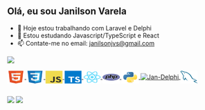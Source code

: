 ## Olá, eu sou Janilson Varela

- 🔭 Hoje estou trabalhando com Laravel e Delphi
- 🌱 Estou estudando Javascript/TypeScript e React 
- 📫 Contate-me no email: janilsonjvs@gmail.com


<div>
  <a href="https://github.com/jvsjanilson">
  <img align="center" src="https://github-readme-stats.vercel.app/api?username=jvsjanilson&theme=dracula&show_icons=true" />
</div>

<div style="display: inline_block"><br>
  <img align="center" alt="Jan-HTML" height=30 width=40 src="https://raw.githubusercontent.com/devicons/devicon/master/icons/html5/html5-original.svg" />
  <img align="center" alt="Jan-CSS" height=30 width=40 src="https://raw.githubusercontent.com/devicons/devicon/master/icons/css3/css3-original.svg" />
  <img align="center" alt="Jan-Javascript" height=30 width=40 src="https://raw.githubusercontent.com/devicons/devicon/master/icons/javascript/javascript-original.svg" />
  
  <img align="center" alt="Jan-Typescript" height=30 width=40 src="https://raw.githubusercontent.com/devicons/devicon/master/icons/typescript/typescript-original.svg" />
    <img align="center" alt="Jan-Javascript" height=30 width=40 src="https://raw.githubusercontent.com/devicons/devicon/master/icons/react/react-original.svg" />
  
  <img align="center" alt="Jan-PHP" height=30 width=40 src="https://raw.githubusercontent.com/devicons/devicon/master/icons/php/php-original.svg" />
  
  <img align="center" alt="Jan-python" height=30 width=40 src="https://raw.githubusercontent.com/devicons/devicon/master/icons/python/python-original.svg" />
  <img align="center" alt="Jan-Delphi" height=30 width=40 src="https://user-images.githubusercontent.com/3423282/123477765-e4013700-d5d4-11eb-876c-de9aab52153b.png" />
  
  <img align="center" alt="Jan-Mysql" height=30 width=40 src="https://raw.githubusercontent.com/devicons/devicon/master/icons/mysql/mysql-original.svg" />


  ##
 
<div> 
 
  <a href = "mailto:jvsjanilson@gmail.com"><img src="https://img.shields.io/badge/-Gmail-%23333?style=for-the-badge&logo=gmail&logoColor=white" target="_blank"></a>
  <a href="https://www.linkedin.com/in/janilson-varela-de-souza-284821145" target="_blank"><img src="https://img.shields.io/badge/-LinkedIn-%230077B5?style=for-the-badge&logo=linkedin&logoColor=white" target="_blank"></a> 
  
</div>
